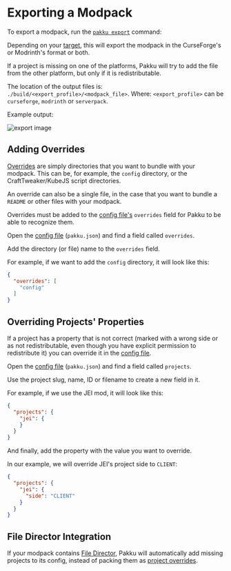 # Exporting a Modpack

To export a modpack, run the [`pakku export`] command:

<include from="pakku-export.md" element-id="snippet-cmd"></include>

Depending on your [target](Lock-File.md#properties),
this will export the modpack in the CurseForge's or Modrinth's format or both.

<note>
If a project is missing on one of the platforms,
Pakku will try to add the file from the other platform,
but only if it is redistributable.
</note>

The location of the output files is: `./build/<export_profile>/<modpack_file>`.
Where: `<export_profile>` can be `curseforge`, `modrinth` or `serverpack`.

Example output: 

<img src="screenshot_export.png" alt="export image"/>

## Adding Overrides

[Overrides](Pakku-Terminology.md#override) are simply
directories that you want to bundle with your modpack.
This can be, for example, the `config` directory,
or the CraftTweaker/KubeJS script directories.

An override can also be a single file,
in the case that you want to bundle a `README` or other files with your modpack.

Overrides must be added to the [config file's](Config-File.md)
`overrides` field for Pakku to be able to recognize them.

<procedure title="To add an override:">
<step>

Open the [config file](Config-File.md) (`pakku.json`)
and find a field called `overrides`.

</step>
<step>

Add the directory (or file) name to the `overrides` field.

For example, if we want to add the `config` directory,
it will look like this:
```JSON
{
  "overrides": [
    "config"
  ]
}
```

</step>
</procedure>

## Overriding Projects' Properties

If a project has a property that is not correct
(marked with a wrong side or as not redistributable,
even though you have explicit permission to redistribute it)
you can override it in the [config file](Config-File.md).

<procedure title="To override a property:">
<step>

Open the [config file](Config-File.md) (`pakku.json`)
and find a field called `projects`.

</step>
<step>

Use the project slug, name, ID or filename to create
a new field in it.

For example, if we use the JEI mod,
it will look like this:
```JSON
{
  "projects": {
    "jei": {
    }
  }
}
```

</step>
<step>

And finally, add the property with the value you want to override.

In our example, we will override JEI's project side to `CLIENT`:
```JSON
{
  "projects": {
    "jei": {
      "side": "CLIENT"
    }
  }
}
```

</step>
</procedure>

## File Director Integration

If your modpack contains [File Director](https://github.com/TerraFirmaCraft-The-Final-Frontier/FileDirector),
Pakku will automatically add missing projects to its config,
instead of packing them as [project overrides](Pakku-Terminology.md#project-override).

[`pakku export`]: pakku-export.md
[`-s`]: pakku-export.md#options
[`--server-pack`]: pakku-export.md#options